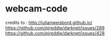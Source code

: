 # webcam-code
credits to : http://julianweisbord.github.io/
https://github.com/pjreddie/darknet/issues/289
https://github.com/pjreddie/darknet/issues/428
